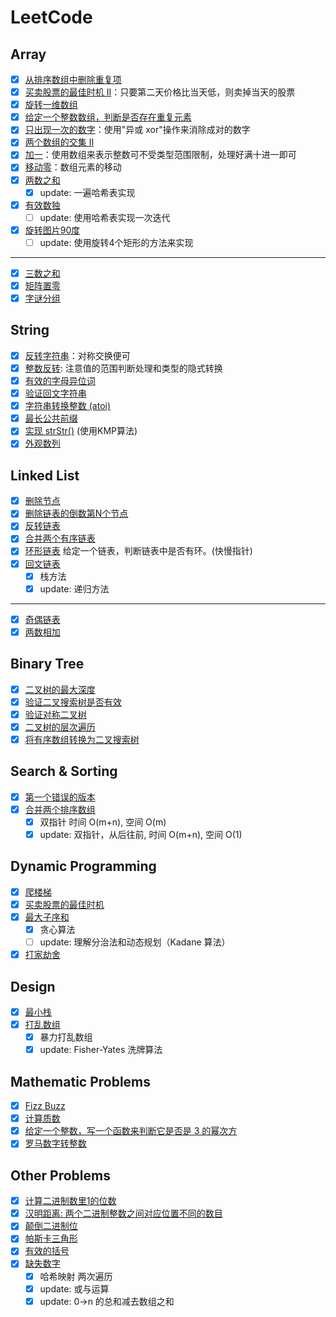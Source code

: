 # LeetCode

## Array
- [x] [从排序数组中删除重复项](https://github.com/runningIris/LeetCode/blob/master/algorithms/easy/array/duplicated-keys.cpp)
- [x] [买卖股票的最佳时机 II](https://github.com/runningIris/LeetCode/blob/master/algorithms/easy/array/max-profit.cpp)：只要第二天价格比当天低，则卖掉当天的股票
- [x] [旋转一维数组](https://github.com/runningIris/LeetCode/blob/master/algorithms/easy/array/rotate.cpp)
- [x] [给定一个整数数组，判断是否存在重复元素](https://github.com/runningIris/LeetCode/blob/master/algorithms/easy/array/contains-duplicate.cpp)
- [x] [只出现一次的数字](https://github.com/runningIris/LeetCode/blob/master/algorithms/easy/array/single-number.cpp)：使用"异或 xor"操作来消除成对的数字
- [x] [两个数组的交集 II](https://github.com/runningIris/LeetCode/blob/master/algorithms/array/easy/intersect.cpp)
- [x] [加一](https://github.com/runningIris/LeetCode/blob/master/algorithms/easy/array/plus-one.cpp)：使用数组来表示整数可不受类型范围限制，处理好满十进一即可
- [x] [移动零](https://github.com/runningIris/LeetCode/blob/master/algorithms/easy/array/move-zeroes.cpp)：数组元素的移动
- [x] [两数之和](https://github.com/runningIris/LeetCode/blob/master/algorithms/easy/array/two-sum.cpp)
    - [x] update: 一遍哈希表实现

- [x] [有效数独](https://github.com/runningIris/LeetCode/blob/master/algorithms/easy/array/is-valid-sudoku.cpp)
    - [ ] update: 使用哈希表实现一次迭代

- [x] [旋转图片90度](https://github.com/runningIris/LeetCode/blob/master/algorithms/easy/array/rotate-image.cpp)
    - [ ] update: 使用旋转4个矩形的方法来实现

---

- [x] [三数之和](https://github.com/runningIris/LeetCode/blob/master/algorithms/medium/array/3-sum.cpp)
- [x] [矩阵置零](https://github.com/runningIris/LeetCode/blob/master/algorithms/medium/array/set-zeroes.cpp)
- [x] [字谜分组](https://github.com/runningIris/LeetCode/blob/master/algorithms/medium/array/group-anagram.cpp)

## String
- [x] [反转字符串](https://github.com/runningIris/LeetCode/blob/master/algorithms/easy/string/revert-string.cpp)：对称交换便可
- [x] [整数反转](https://github.com/runningIris/LeetCode/blob/master/algorithms/easy/string/revert-int.cpp): 注意值的范围判断处理和类型的隐式转换
- [x] [有效的字母异位词](https://github.com/runningIris/LeetCode/blob/master/algorithms/easy/string/is-anagram.cpp)
- [x] [验证回文字符串](https://github.com/runningIris/LeetCode/blob/master/algorithms/easy/string/is-palindrome.cpp)
- [x] [字符串转换整数 (atoi)](https://github.com/runningIris/LeetCode/blob/master/algorithms/easy/string/my-atoi.cpp)
- [x] [最长公共前缀](https://github.com/runningIris/LeetCode/blob/master/algorithms/easy/string/longest-common-prefix.cpp)
- [x] [实现 strStr()](https://github.com/runningIris/LeetCode/blob/master/algorithms/easy/string/str-str.cpp) (使用KMP算法)
- [x] [外观数列](https://github.com/runningIris/LeetCode/blob/master/algorithms/easy/string/count-and-say.cpp)

## Linked List
- [x] [删除节点](https://github.com/runningIris/LeetCode/blob/master/algorithms/easy/link-list/delete-node.cpp)
- [x] [删除链表的倒数第N个节点](https://github.com/runningIris/LeetCode/blob/master/algorithms/easy/link-list/remove-nth-from-end.cpp)
- [x] [反转链表](https://github.com/runningIris/LeetCode/blob/master/algorithms/easy/link-list/reverse-list.cpp)
- [x] [合并两个有序链表](https://github.com/runningIris/LeetCode/blob/master/algorithms/easy/link-list/merge-two-list.cpp)
- [x] [环形链表](https://github.com/runningIris/LeetCode/blob/master/algorithms/easy/link-list/has-cycle.cpp) 给定一个链表，判断链表中是否有环。(快慢指针)
- [x] [回文链表](https://github.com/runningIris/LeetCode/blob/master/algorithms/easy/link-list/is-palindrome.cpp)
    - [x] 栈方法
    - [x] update: 递归方法

---

- [x] [奇偶链表](https://github.com/runningIris/LeetCode/blob/master/algorithms/medium/link-list/odd-even-list.cpp)
- [x] [两数相加](https://github.com/runningIris/LeetCode/blob/master/algorithms/medium/link-list/add-two-numbers.cpp)

## Binary Tree
- [x] [二叉树的最大深度](https://github.com/runningIris/LeetCode/blob/master/algorithms/easy/binary-tree/max-depth.cpp)
- [x] [验证二叉搜索树是否有效](https://github.com/runningIris/LeetCode/blob/master/algorithms/easy/binary-tree/is-valid-bst.cpp)
- [x] [验证对称二叉树](https://github.com/runningIris/LeetCode/blob/master/algorithms/easy/binary-tree/is-symmetric.cpp)
- [x] [二叉树的层次遍历](https://github.com/runningIris/LeetCode/blob/master/algorithms/easy/binary-tree/level-order.cpp)
- [x] [将有序数组转换为二叉搜索树](https://github.com/runningIris/LeetCode/blob/master/algorithms/easy/binary-tree/sorted-array-to-bst.cpp)

## Search & Sorting
- [x] [第一个错误的版本](https://github.com/runningIris/LeetCode/blob/master/algorithms/easy/searh/first-bad-version.cpp)
- [x] [合并两个排序数组](https://github.com/runningIris/LeetCode/blob/master/algorithms/easy/sorting/merge.cpp)
    - [x] 双指针 时间 O(m+n), 空间 O(m)
    - [x] update: 双指针，从后往前, 时间 O(m+n), 空间 O(1)

## Dynamic Programming
- [x] [爬楼梯](https://github.com/runningIris/LeetCode/blob/master/algorithms/easy/dynamic-programming/climb-stairs.cpp)
- [x] [买卖股票的最佳时机](https://github.com/runningIris/LeetCode/blob/master/algorithms/easy/dynamic-programming/max-profit.cpp)
- [x] [最大子序和](https://github.com/runningIris/LeetCode/blob/master/algorithms/easy/dynamic-programming/max-sub-array.cpp)
    - [x] 贪心算法
    - [ ] update: 理解分治法和动态规划（Kadane 算法）
- [x] [打家劫舍](https://github.com/runningIris/LeetCode/blob/master/algorithms/easy/dynamic-programming/rob.cpp)

## Design
- [x] [最小栈](https://github.com/runningIris/LeetCode/blob/master/algorithms/easy/design/min-stack.cpp)
- [x] [打乱数组](https://github.com/runningIris/LeetCode/blob/master/algorithms/easy/design/shuffle-reset-array.cpp)
    - [x] 暴力打乱数组
    - [x] update: Fisher-Yates 洗牌算法

## Mathematic Problems
- [x] [Fizz Buzz](https://github.com/runningIris/LeetCode/blob/master/algorithms/easy/math/fizz-buzz.cpp)
- [x] [计算质数](https://github.com/runningIris/LeetCode/blob/master/algorithms/easy/math/count-primes.cpp)
- [x] [给定一个整数，写一个函数来判断它是否是 3 的幂次方](https://github.com/runningIris/LeetCode/blob/master/algorithms/easy/math/power-of-3.cpp)
- [x] [罗马数字转整数](https://github.com/runningIris/LeetCode/blob/master/algorithms/easy/math/roman-to-int.cpp)

## Other Problems
- [x] [计算二进制数里1的位数](https://github.com/runningIris/LeetCode/blob/master/algorithms/easy/other/hamming-weight.cpp)
- [x] [汉明距离: 两个二进制整数之间对应位置不同的数目](https://github.com/runningIris/LeetCode/blob/master/algorithms/easy/other/hamming-distance.cpp)
- [x] [颠倒二进制位](https://github.com/runningIris/LeetCode/blob/master/algorithms/easy/other/reverse-bits.cpp)
- [x] [帕斯卡三角形](https://github.com/runningIris/LeetCode/blob/master/algorithms/easy/other/parscals-triangle.cpp)
- [x] [有效的括号](https://github.com/runningIris/LeetCode/blob/master/algorithms/easy/other/valid-parenthese.cpp)
- [x] [缺失数字](https://github.com/runningIris/LeetCode/blob/master/algorithms/easy/other/missing-number.cpp)
    - [x] 哈希映射 两次遍历
    - [x] update: 或与运算
    - [x] update: 0->n 的总和减去数组之和

